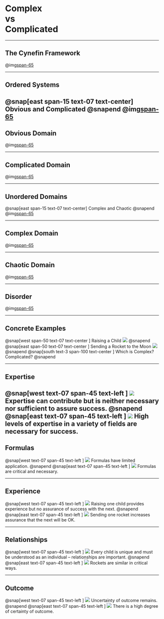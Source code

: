 
# Complex<br>vs<br>Complicated
---
## The Cynefin Framework
@img[span-65](assets/img/cynefin.png)

---
## Ordered Systems
@snap[east span-15 text-07 text-center]
Obvious and Complicated
@snapend
@img[span-65](assets/img/cynefin.png)
---
## Obvious Domain
@img[span-65](assets/img/cynefin.png)

---
## Complicated Domain
@img[span-65](assets/img/cynefin.png)

---
## Unordered Domains
@snap[east span-15 text-07 text-center]
Complex and Chaotic
@snapend
@img[span-65](assets/img/cynefin.png)

---
## Complex Domain
@img[span-65](assets/img/cynefin.png)

---
## Chaotic Domain
@img[span-65](assets/img/cynefin.png)

---
## Disorder
@img[span-65](assets/img/cynefin.png)

---
## Concrete Examples
@snap[west span-50 text-07 text-center ]
Raising a Child
![](assets/img/child.png)
@snapend
@snap[east span-50 text-07 text-center ]
Sending a Rocket to the Moon
![](assets/img/rocket.png)
@snapend
@snap[south text-3 span-100 text-center ]
Which is Complex? Complicated?
@snapend

---
## Expertise
@snap[west text-07 span-45 text-left ]
![](assets/img/child.png)
Expertise can contribute but is neither necessary nor sufficient to assure success.
@snapend
@snap[east text-07 span-45 text-left ]
![](assets/img/rocket.png)
High levels of expertise in a variety of fields are necessary for success.
---
## Formulas
@snap[west text-07 span-45 text-left ]
![](assets/img/child.png)
Formulas have limited application.
@snapend
@snap[east text-07 span-45 text-left ]
![](assets/img/rocket.png)
Formulas are critical and necessary.

---
## Experience
@snap[west text-07 span-45 text-left ]
![](assets/img/child.png)
Raising one child provides experience but no assurance of success with the next.
@snapend
@snap[east text-07 span-45 text-left ]
![](assets/img/rocket.png)
Sending one rocket increases assurance that the next will be OK.

---
## Relationships
@snap[west text-07 span-45 text-left ]
![](assets/img/child.png)
Every child is unique and must be understood as an individual – relationships are important.
@snapend
@snap[east text-07 span-45 text-left ]
![](assets/img/rocket.png)
Rockets are similar in critical ways.

---
## Outcome
@snap[west text-07 span-45 text-left ]
![](assets/img/child.png)
Uncertainty of outcome remains.
@snapend
@snap[east text-07 span-45 text-left ]
![](assets/img/rocket.png)
There is a high degree of certainty of outcome.
